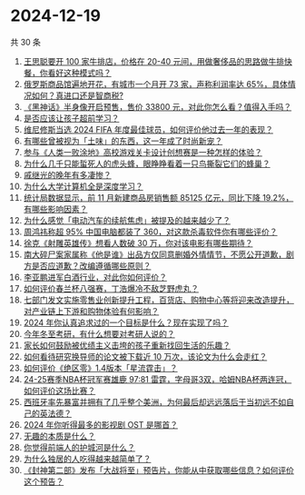 # 2024-12-19

共 30 条

<!-- BEGIN ZHIHUQUESTIONS -->
<!-- 最后更新时间 Thu Dec 19 2024 00:04:51 GMT+0800 (China Standard Time) -->
1. [王思聪要开 100 家牛排店，价格在 20-40 元间，用做奢侈品的思路做牛排快餐，你看好这种模式吗？](https://www.zhihu.com/question/7163968867)
1. [俄罗斯商品馆遍地开花，有城市一个月开 73 家，声称利润率达 65%，具体情况如何？真进口还是智商税?](https://www.zhihu.com/question/7100193409)
1. [《黑神话》半身像开启预售，售价 33800 元，对此你怎么看？值得入手吗？](https://www.zhihu.com/question/7032846387)
1. [是否应该让孩子超前学习？](https://www.zhihu.com/question/410326125)
1. [维尼修斯当选 2024 FIFA 年度最佳球员，如何评价他过去一年的表现？](https://www.zhihu.com/question/7163177331)
1. [有哪些曾被视为「土味」的东西，这一年成了时尚新宠？](https://www.zhihu.com/question/6987556991)
1. [参与《人类一败涂地》高校游戏关卡设计创想赛是一种怎样的体验？](https://www.zhihu.com/question/3855278158)
1. [为什么几千只能蜇死人的虎头蜂，眼睁睁看着一只鸟撕裂它们的蜂巢？](https://www.zhihu.com/question/634452558)
1. [戚继光的晚年有多凄惨？](https://www.zhihu.com/question/496527412)
1. [为什么大学计算机全是深度学习？](https://www.zhihu.com/question/654961977)
1. [统计局数据显示，前 11 月新建商品房销售额 85125 亿元，同比下降 19.2%，有哪些影响因素？](https://www.zhihu.com/question/6982952605)
1. [为什么感觉「电动汽车的续航焦虑」被提及的越来越少了？](https://www.zhihu.com/question/6738858957)
1. [周鸿祎称超 95% 中国电脑都装了 360，对这款杀毒软件你有哪些评价？](https://www.zhihu.com/question/6931977982)
1. [徐克《射雕英雄传》想看人数破 30 万，你对该电影有哪些期待？](https://www.zhihu.com/question/6854235471)
1. [南大碎尸案家属称《他是谁》出品方仅同意删婚外情情节，不愿公开道歉，剧方是否应道歉？改编遵循哪些原则？](https://www.zhihu.com/question/7170983168)
1. [李亚鹏进军白酒行业，对此你如何评价？](https://www.zhihu.com/question/7062461362)
1. [如何评价春兰杯八强赛，丁浩爆冷不敌芝野虎丸？](https://www.zhihu.com/question/7115934677)
1. [七部门发文实施零售业创新提升工程，百货店、购物中心等将迎来改造提升，对产业链上下游和购物体验有何影响？](https://www.zhihu.com/question/7173552063)
1. [2024 年你认真追求过的一个目标是什么？现在实现了吗？](https://www.zhihu.com/question/6476736637)
1. [今年冬至考研，有什么想要对考研人说的？](https://www.zhihu.com/question/6907882803)
1. [家长如何鼓励被优绩主义击垮的孩子重新找回生活的乐趣？](https://www.zhihu.com/question/6930509750)
1. [如何看待研究换导师的论文被下载近 10 万次，该论文为什么会走红？](https://www.zhihu.com/question/6773921257)
1. [如何评价《绝区零》1.4版本「星流霆击」？](https://www.zhihu.com/question/7171829641)
1. [24-25赛季NBA杯冠军赛雄鹿 97:81 雷霆，字母哥3双，哈姆NBA杯两连冠，如何评价这场比赛？](https://www.zhihu.com/question/7165298404)
1. [西班牙率先暴富并拥有了几乎整个美洲，为何最后却远远落后于当初远不如自己的英法德？](https://www.zhihu.com/question/666231870)
1. [2024 年你听得最多的影视剧 OST 是哪首？](https://www.zhihu.com/question/6844551657)
1. [无趣的本质是什么？](https://www.zhihu.com/question/620391012)
1. [你觉得前端人的护城河是什么？](https://www.zhihu.com/question/6375109221)
1. [为什么独居的人吃得越来越简单了？](https://www.zhihu.com/question/558709005)
1. [《封神第二部》发布「大战将至」预告片，你能从中获取哪些信息？如何评价这个预告？](https://www.zhihu.com/question/7171964522)
<!-- END ZHIHUQUESTIONS -->
